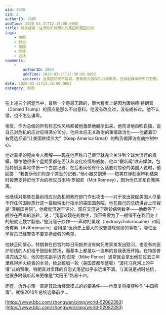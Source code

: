 ```yaml
---
aid: 3939
cid: 2
authorID: 2805
addTime: 2020-03-31T12:15:00.000Z
title: 肺炎疫情：这场危机映照出的美国和美国总统
tags:
    - 映照
    - 肺炎
    - 美国
    - 疫情
    - 这场
comments:
    -
        authorID: 2805
        addTime: 2020-03-31T12:30:00.000Z
        content: 当美国总统不容易，要有极为强悍的心理素质，经得起媒体的千刀万箭。
date: 2020-03-31T12:30:00.000Z
category: 时政
---
```


在上述三个问题当中，最后一个是最无趣的，很大程度上是因为唐纳德·特朗普（Donald Trump）的回应是那么不出意料。他没有改变过，没有成长过。他不认错，也不怎么谦卑。

相反，作为总统的所有标志性风格都被他激昂地展示出来。他荒谬地自吹自擂，说自己对危机的应对应得满分10分。他将本应无关政治的事情政治化——他戴着印有竞选标语“让美国继续伟大”（Keep America Great）的鸭舌帽拜访疾病控制中心。

他对真相的歪曲令人费解——现在他声称自己很早就完全关注到全球大流行的规模，哪怕他很多个星期里都在否认和淡化疫情的威胁。他以“假新闻”攻击媒体，包括特别恶毒地中伤一个白宫记者，在后者问他有什么话要对惊恐的美国人说时，他回答：“我告诉他们你是个差劲的记者。”他小器又刻薄——取笑在弹劾案审判结束时投票支持赶他下台的参议员米特·罗姆尼（Mitt Romney），因为他已宣布自我隔离。

他继续对那些在最前线应对危机的政府部门作出攻击——对于发出敦促美国人尽量不作任何国际旅行这一最极端出行指示的美国国务院，他在自己的总统讲台上形容是“深层国务院”。他极度沉迷于评分，现在又沉迷于确诊病例数字——他截停了一艘停在西岸的游轮，说：“我喜欢现在的数字，我不需要为了一艘错不在我们身上的船就让数字翻倍。”他沉缅于炒作——声称羟氯喹（hydroxycholoroquine）和阿奇霉素（Azithromycin）合用是“医药史上最大的改变游戏规则的事物”，哪怕医学官员已经警告不要宣扬虚假的希望。

他缺乏同情心。特朗普在白宫的每日简报并没有向死者家属发出慰问，也没有向医护前线的人们给予鼓励和赞扬，而基本上都是以一连串的自我表扬开始。在特朗普讲完话之后，他的忠实副手迈克·彭斯（Mike Pence）通常就会拿出他在过去三年里练得炉火纯青的本领，给总统唱一轮（美国首都华盛顿）“波托马克河上的平壤”式的赞歌。特朗普对崇拜的自恋式渴望似乎永远填不满。与其说是战时总统，他很多时候听起来更像是“太阳王”路易十四。

还有，仇外心理一直是其政治经营模式的必要条件——他反复将疫症称作“中国病毒”。就像2016年总统选举前夕…

[https://www.bbc.com/zhongwen/simp/world-52082393](https://www.bbc.com/zhongwen/simp/world-52082393)
